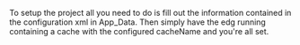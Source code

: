 To setup the project all you need to do is fill out the information contained in the configuration xml in App_Data.
Then simply have the edg running containing a cache with the configured cacheName and you're all set.